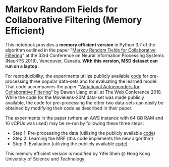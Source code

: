 # Markov Random Fields for Collaborative Filtering (Memory Efficient)

This notebook provides a **memory efficient version** in Python 3.7 of the algorithm outlined in the paper 
"[Markov Random Fields for Collaborative Filtering](https://arxiv.org/abs/1910.09645)" 
at the 33rd Conference on Neural Information Processing Systems (NeurIPS 2019), Vancouver, Canada. **With this version, MSD dataset can run on a laptop.**

For reproducibility, the experiments utilize publicly available [code](https://github.com/dawenl/vae_cf) for pre-processing three popular data-sets and for evaluating the learned model. That code accompanies the paper "[Variational Autoencoders for Collaborative Filtering](https://arxiv.org/abs/1802.05814)" by Dawen Liang et al. at The Web Conference 2018. While the code for the Movielens-20M data-set was made publicly available, the code for pre-processing the other two data-sets can easily be obtained by modifying their code as described in their paper.

The experiments in the paper (where an AWS instance with 64 GB RAM and 16 vCPUs was used) may be re-run by following these three steps:
- Step 1: Pre-processing the data (utilizing the publicly available [code](https://github.com/dawenl/vae_cf))
- Step 2: Learning the MRF (this code implements the new algorithm)
- Step 3: Evaluation (utilizing the publicly available [code](https://github.com/dawenl/vae_cf))

This memory efficient version is modified by Yifei Shen @ Hong Kong University of Science and Technology
